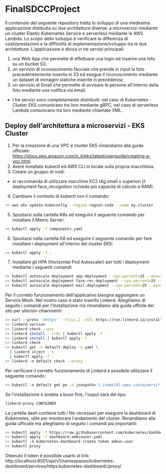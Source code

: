 # FinalSDCCProject
Il contenuto del seguente repository tratta lo sviluppo di una medesima applicazione distibuita su due architetture diverse: a microservizi mediante un cluster Elastic Kubernetes Service e serverless mediante la AWS Lambda. Lo scopo dello sviluppo è verificare la differenza di costi/prestazioni e la difficoltà di implementazione/sviluppo tra le due architetture. L'applicazione è divisa in tre servizi principali:
1. una Web App che permette di effettuare una login ed inserire una foto su un bucket S3;
2. un servizio di riconoscimento facciale che prende in input la foto precedenetemente inserita in S3 ed esegue il riconoscimento mediante un dataset di immagini statiche inserite in precedenza;
3. un servizio di Email che permette di avvisare le persone all'interno della foto mediante una notifica via email.

- I tre servizi sono completamente distribuiti: nel caso di Kubernetes - Cluster EKS comunicano tra loro mediante gRPC, nel caso di serverless Lambda comunicano tra loro mediante chiamate XML.

## Deploy dell'architettura a microservizi - EKS Cluster

1. Per la creazione di una VPC e cluster EKS rimandiamo alla guida ufficiale: https://docs.aws.amazon.com/it_it/eks/latest/userguide/creating-a-vpc.html.
2. Avere installato kubectl ed AWS CLI in locale sulla propria macchhina.
3. Creare un gruppo di nodi:
-   si raccomanda di utilizzare macchine EC2 t4g.small o superiori (il deployment face_recognition richiede più capacità di calcolo e RAM).
4. Cambiare il contesto di kubectl con il comando:
```bash
>> aws eks update-kubeconfig --region region-code --name my-cluster
```
5. Spostarsi sulla cartella K8s ed eseguire il seguente comando per installare il Metric Server:
```bash
>> kubectl apply -f components.yaml
```
6. Spostarsi nella cartella K8 ed eseguire il seguente comando per fare installare i deployment all'interno del cluster EKS:
```bash
>> kubectl apply -f .
```
7. Installare gli HPA (Horizontal Pod Autoscaler) per tutti i deployment mediante i seguenti comandi:
```bash
>> kubectl autoscale deployment app-deployment --cpu-percent=25 --min=1 --max=10
>> kubectl autoscale deployment face-rec-deployment --cpu-percent=25 --min=1 --max=10
>> kubectl autoscale deployment mail-deployment --cpu-percent=25 --min=1 --max=10
```
Per il corretto funzionamento dell'applicativo bisogna aggiungere un Service Mesh. Nel nostro caso è stato inserito Linkerd. Alleghiamo di seguito i comandi per l'installazione ma rimandiamo alla guida ufficile del sito per ulteriori chiarimenti:
```bash
>> curl --proto '=https' --tlsv1.2 -sSfL https://run.linkerd.io/install | sh
>> linkerd version
>> linkerd check --pre
>> linkerd install --crds | kubectl apply -f -
>> linkerd install | kubectl apply -f -
>> linkerd check
>> kubectl get -n default deploy -o yaml \
  | linkerd inject - \
  | kubectl apply -f -
>> linkerd -n default check --proxy
```
Per verificare il corretto funzionamento di Linkerd è possibile utilizzare il seguente comando:
```bash
>> kubectl -n default get po -o jsonpath='{.items[0].spec.containers[*].name}'
```
Se l'installazione è andata a buon fine, l'ouput  sarà del tipo:
```bash
linkerd-proxy CONTAINER
```
La cartella dash contiene tutti i file necessari per eseguire la dashboard di Kubernetes, utile per monitorare l'andamento del cluster. Rimandiamo alla guida ufficiale ma alleghiamo di seguito i comandi più importanti:
```bash
>> kubectl apply -f https://raw.githubusercontent.com/kubernetes/dashboard/v2.7.0/aio/deploy/recommended.yaml
>> kubectl apply -f dashboard-adminuser.yaml
>> kubectl -n kubernetes-dashboard create token admin-user
>> kubectl proxy
```
Ottenuto il token è possibile usarlo al link: http://localhost:8001/api/v1/namespaces/kubernetes-dashboard/services/https:kubernetes-dashboard:/proxy/
